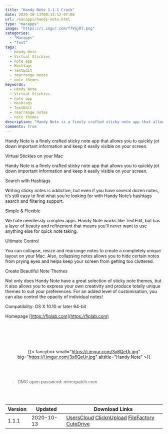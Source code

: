```yaml
---
title: "Handy Note 1.1.1 Crack"
date: 2020-10-13T00:13:12-07:00
url: /macapps/handy-note.html
type: "macapps"
image: "https://i.imgur.com/f7VGjR7.png"
categories:
  - "Macapps"
  - "Text"
tags:
  - Handy Note
  - Virtual Stickies
  - note app
  - Hashtags
  - TextEdit
  - rearrange notes
  - note themes
keywords:
  - Handy Note
  - Virtual Stickies
  - note app
  - Hashtags
  - TextEdit
  - rearrange notes
  - note themes
description: "Handy Note is a finely crafted sticky note app that allows you to quickly jot down important information and keep it easily visible on your screen"
comments: true
---
```


Handy Note is a finely crafted sticky note app that allows you to quickly jot down important information and keep it easily visible on your screen.

Virtual Stickies on your Mac

Handy Note is a finely crafted sticky note app that allows you to quickly jot down important information and keep it easily visible on your screen.

Search with Hashtags

Writing sticky notes is addictive, but even if you have several dozen notes, it’s still easy to find what you’re looking for with Handy Note’s hashtags search and filtering support.

Simple & Flexible

We hate needlessly complex apps. Handy Note works like TextEdit, but has a layer of beauty and refinement that means you’ll never want to use anything else for quick note taking.

Ultimate Control

You can collapse, resize and rearrange notes to create a completely unique layout on your Mac.
Also, collapsing notes allows you to hide certain notes from prying eyes and helps keep your screen from getting too cluttered.

Create Beautiful Note Themes

Not only does Handy Note have a great selection of sticky note themes, but it also allows you to express your own creativity and produce totally unique themes to suit your preferences. For an added level of customisation, you can also control the opacity of individual notes!

Compatibility: OS X 10.10 or later 64-bit

Homepage [https://fiplab.com](https://fiplab.com)

<br/>
<br/>
<script async src="https://pagead2.googlesyndication.com/pagead/js/adsbygoogle.js"></script>
<ins class="adsbygoogle"
     style="display:block; text-align:center;"
     data-ad-layout="in-article"
     data-ad-format="fluid"
     data-ad-client="ca-pub-8746275014476192"
     data-ad-slot="5144997159"></ins>
<script>
     (adsbygoogle = window.adsbygoogle || []).push({});
</script>
<br/>
<br/>


<center>

{{< fancybox small="https://i.imgur.com/3x6QeUr.jpg" big="https://i.imgur.com/3x6QeUr.jpg" alttitle="Handy Note" >}}

</center>

<br/>
<br/>


> DMG open password: minorpatch.com

<br/>

<br/>
<div id="history_version" class="history_version">

| Version | Updated | Download Links |
| ---- | ---- | ---- |
| 1.1.1 | 2020-10-13 | [UsersCloud](https://ouo.io/mPHfxF)   [ClicknUpload](https://ouo.io/Db3wmo)   [FileFactory](https://ouo.io/uH3pF4)   [CuteDrive](https://ouo.io/4f2GS4) |

</div>

